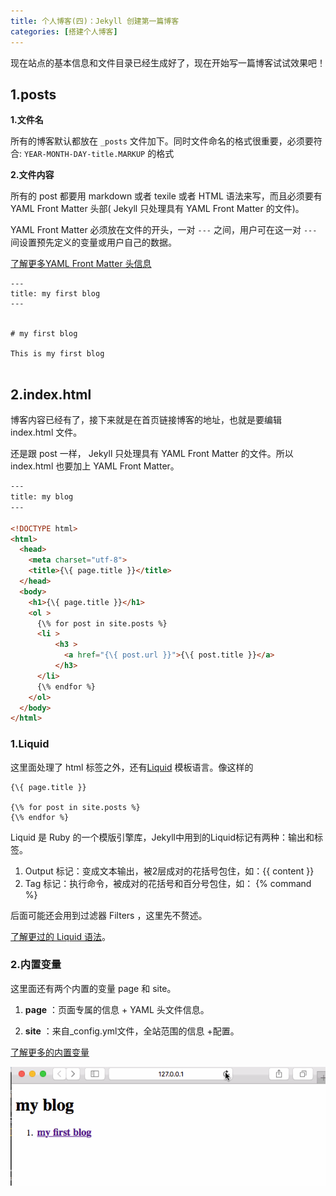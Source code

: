 ```yaml
---
title: 个人博客(四)：Jekyll 创建第一篇博客
categories: [搭建个人博客]
---
```


现在站点的基本信息和文件目录已经生成好了，现在开始写一篇博客试试效果吧！


## 1.posts
**1.文件名**

所有的博客默认都放在 `_posts` 文件加下。同时文件命名的格式很重要，必须要符合: `YEAR-MONTH-DAY-title.MARKUP` 的格式

**2.文件内容**

所有的 post 都要用 markdown 或者 texile 或者 HTML 语法来写，而且必须要有 YAML Front Matter 头部( Jekyll 只处理具有 YAML Front Matter 的文件)。


YAML Front Matter 必须放在文件的开头，一对 `---` 之间，用户可在这一对  `---` 间设置预先定义的变量或用户自己的数据。

[了解更多YAML Front Matter 头信息](http://jekyll.com.cn/docs/frontmatter/)



```
---
title: my first blog
---


# my first blog

This is my first blog


```

## 2.index.html

博客内容已经有了，接下来就是在首页链接博客的地址，也就是要编辑 index.html 文件。

还是跟 post 一样， Jekyll 只处理具有 YAML Front Matter 的文件。所以 index.html 也要加上 YAML Front Matter。


```html
---
title: my blog
---

<!DOCTYPE html>
<html>
  <head>
    <meta charset="utf-8">
    <title>{\{ page.title }}</title>
  </head>
  <body>
    <h1>{\{ page.title }}</h1>
    <ol >
      {\% for post in site.posts %}
      <li >
          <h3 >
            <a href="{\{ post.url }}">{\{ post.title }}</a>
          </h3>
      </li>
      {\% endfor %}
    </ol>
  </body>
</html>

```



### 1.Liquid
这里面处理了 html 标签之外，还有[Liquid](https://github.com/Shopify/liquid/wiki) 模板语言。像这样的

```
{\{ page.title }}

{\% for post in site.posts %}
{\% endfor %}
```

Liquid 是 Ruby 的一个模版引擎库，Jekyll中用到的Liquid标记有两种：输出和标签。

1. Output 标记：变成文本输出，被2层成对的花括号包住，如：\{\{ content \}\}
2. Tag 标记：执行命令，被成对的花括号和百分号包住，如： {\% command %}

后面可能还会用到过滤器 Filters ，这里先不赘述。

[了解更过的 Liquid 语法](https://liquid.bootcss.com)。


### 2.内置变量
这里面还有两个内置的变量 page 和 site。

1. **page** ：页面专属的信息 + YAML 头文件信息。

2. **site** ：来自_config.yml文件，全站范围的信息 +配置。


[了解更多的内置变量](http://jekyll.com.cn/docs/variables/)

![jekyll-2](https://raw.githubusercontent.com/DullDevil/pics/master/jekyll/jekyll-2.gif)
